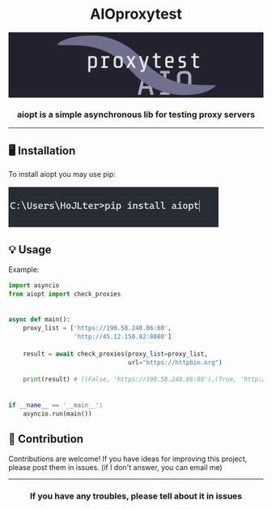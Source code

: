 <h1 align="center">
    AIOproxytest
</h1>

<div align="center">
    <img src=".github/aiopt.png" align="center">
</div>

<h3 align="center">
    aiopt is a simple asynchronous lib for testing proxy servers
</h3>

---
<h2>
   🖥 Installation 
</h2>

<div>
    To install aiopt you may use pip:
</div>

<br>

<img src=".github/install.png">

<h2>
   💡 Usage
</h2>
Example:

```Python
import asyncio
from aiopt import check_proxies


async def main():
    proxy_list = ['https://190.58.248.86:80',
                  'http://45.12.150.82:8080']

    result = await check_proxies(proxy_list=proxy_list,
                                 url="https://httpbin.org")

    print(result) # [(False, 'https://190.58.248.86:80'),(True, 'http://45.12.150.82:8080')]


if __name__ == '__main__':
    asyncio.run(main())
```

<h2>
   🤝 Contribution 
</h2>

<div>
    Contributions are welcome!
    If you have ideas for improving this project, please post them in issues.
    (if I don't answer, you can email me)
</div>

---

<h3 align="center">
    If you have any troubles, please tell about it in issues
</h3>

